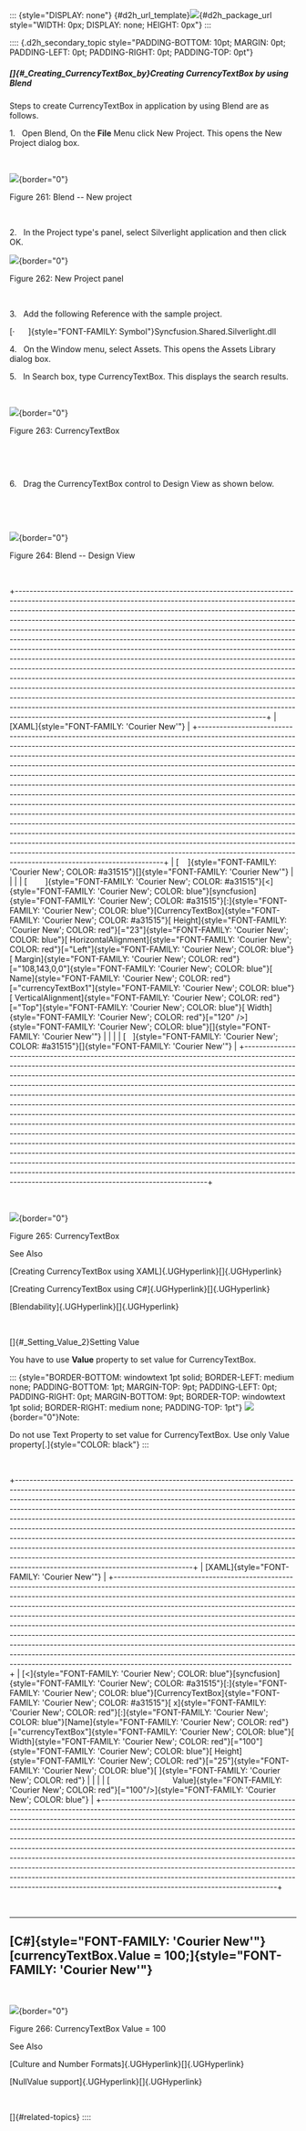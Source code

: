 ::: {style="DISPLAY: none"}
[](ms-xhelp:///?Id=d2h_url_template){#d2h_url_template}![](!package_url!){#d2h_package_url style="WIDTH: 0px; DISPLAY: none; HEIGHT: 0px"}
:::

:::: {.d2h_secondary_topic style="PADDING-BOTTOM: 10pt; MARGIN: 0pt; PADDING-LEFT: 0pt; PADDING-RIGHT: 0pt; PADDING-TOP: 0pt"}
##### []{#_Creating_CurrencyTextBox_by}Creating CurrencyTextBox by using Blend

Steps to create CurrencyTextBox in application by using Blend are as follows.

1.   Open Blend, On the **File** Menu click New Project. This opens the New Project dialog box.

 

![](../ImagesExt/image261_50.png){border="0"}

Figure 261: Blend -- New project

 

2.   In the Project type's panel, select Silverlight application and then click OK.

![](../ImagesExt/image261_51.png){border="0"}

Figure 262: New Project panel

 

3.   Add the following Reference with the sample project.

[·      ]{style="FONT-FAMILY: Symbol"}Syncfusion.Shared.Silverlight.dll

4.   On the Window menu, select Assets. This opens the Assets Library dialog box.

5.   In Search box, type CurrencyTextBox. This displays the search results.

 

![](../ImagesExt/image261_203.png){border="0"}

Figure 263: CurrencyTextBox

 

 

6.   Drag the CurrencyTextBox control to Design View as shown below.

 

 

![](../ImagesExt/image261_204.png){border="0"}

Figure 264: Blend -- Design View

 

+--------------------------------------------------------------------------------------------------------------------------------------------------------------------------------------------------------------------------------------------------------------------------------------------------------------------------------------------------------------------------------------------------------------------------------------------------------------------------------------------------------------------------------------------------------------------------------------------------------------------------------------------------------------------------------------------------------------------------------------------------------------------------------------------------------------------------------------------------------------------------------------------------------------------------------------------------------------------------------------------------------------------------------------------------------------------------------------------------------------------------+
| [XAML]{style="FONT-FAMILY: 'Courier New'"}                                                                                                                                                                                                                                                                                                                                                                                                                                                                                                                                                                                                                                                                                                                                                                                                                                                                                                                                                                                                                                                                               |
+--------------------------------------------------------------------------------------------------------------------------------------------------------------------------------------------------------------------------------------------------------------------------------------------------------------------------------------------------------------------------------------------------------------------------------------------------------------------------------------------------------------------------------------------------------------------------------------------------------------------------------------------------------------------------------------------------------------------------------------------------------------------------------------------------------------------------------------------------------------------------------------------------------------------------------------------------------------------------------------------------------------------------------------------------------------------------------------------------------------------------+
| [    ]{style="FONT-FAMILY: 'Courier New'; COLOR: #a31515"}[]{style="FONT-FAMILY: 'Courier New'"}                                                                                                                                                                                                                                                                                                                                                                                                                                                                                                                                                                                                                                                                                                                                                                                                                                                                                                                                                                                                                         |
|                                                                                                                                                                                                                                                                                                                                                                                                                                                                                                                                                                                                                                                                                                                                                                                                                                                                                                                                                                                                                                                                                                                          |
| [        ]{style="FONT-FAMILY: 'Courier New'; COLOR: #a31515"}[\<]{style="FONT-FAMILY: 'Courier New'; COLOR: blue"}[syncfusion]{style="FONT-FAMILY: 'Courier New'; COLOR: #a31515"}[:]{style="FONT-FAMILY: 'Courier New'; COLOR: blue"}[CurrencyTextBox]{style="FONT-FAMILY: 'Courier New'; COLOR: #a31515"}[ Height]{style="FONT-FAMILY: 'Courier New'; COLOR: red"}[=\"23\"]{style="FONT-FAMILY: 'Courier New'; COLOR: blue"}[ HorizontalAlignment]{style="FONT-FAMILY: 'Courier New'; COLOR: red"}[=\"Left\"]{style="FONT-FAMILY: 'Courier New'; COLOR: blue"}[ Margin]{style="FONT-FAMILY: 'Courier New'; COLOR: red"}[=\"108,143,0,0\"]{style="FONT-FAMILY: 'Courier New'; COLOR: blue"}[ Name]{style="FONT-FAMILY: 'Courier New'; COLOR: red"}[=\"currencyTextBox1\"]{style="FONT-FAMILY: 'Courier New'; COLOR: blue"}[ VerticalAlignment]{style="FONT-FAMILY: 'Courier New'; COLOR: red"}[=\"Top\"]{style="FONT-FAMILY: 'Courier New'; COLOR: blue"}[ Width]{style="FONT-FAMILY: 'Courier New'; COLOR: red"}[=\"120\" /\>]{style="FONT-FAMILY: 'Courier New'; COLOR: blue"}[]{style="FONT-FAMILY: 'Courier New'"} |
|                                                                                                                                                                                                                                                                                                                                                                                                                                                                                                                                                                                                                                                                                                                                                                                                                                                                                                                                                                                                                                                                                                                          |
| [   ]{style="FONT-FAMILY: 'Courier New'; COLOR: #a31515"}[]{style="FONT-FAMILY: 'Courier New'"}                                                                                                                                                                                                                                                                                                                                                                                                                                                                                                                                                                                                                                                                                                                                                                                                                                                                                                                                                                                                                          |
+--------------------------------------------------------------------------------------------------------------------------------------------------------------------------------------------------------------------------------------------------------------------------------------------------------------------------------------------------------------------------------------------------------------------------------------------------------------------------------------------------------------------------------------------------------------------------------------------------------------------------------------------------------------------------------------------------------------------------------------------------------------------------------------------------------------------------------------------------------------------------------------------------------------------------------------------------------------------------------------------------------------------------------------------------------------------------------------------------------------------------+

 

![](../ImagesExt/image261_201.png){border="0"}

Figure 265: CurrencyTextBox

See Also

[Creating CurrencyTextBox using XAML]{.UGHyperlink}[]{.UGHyperlink}

[Creating CurrencyTextBox using C#]{.UGHyperlink}[]{.UGHyperlink}

[Blendability]{.UGHyperlink}[]{.UGHyperlink}

 

[]{#_Setting_Value_2}Setting Value

You have to use **Value** property to set value for CurrencyTextBox.

::: {style="BORDER-BOTTOM: windowtext 1pt solid; BORDER-LEFT: medium none; PADDING-BOTTOM: 1pt; MARGIN-TOP: 9pt; PADDING-LEFT: 0pt; PADDING-RIGHT: 0pt; MARGIN-BOTTOM: 9pt; BORDER-TOP: windowtext 1pt solid; BORDER-RIGHT: medium none; PADDING-TOP: 1pt"}
![](../ImagesExt/image261_3.jpg){border="0"}Note:

Do not use Text Property to set value for CurrencyTextBox. Use only Value property[.]{style="COLOR: black"}
:::

 

+------------------------------------------------------------------------------------------------------------------------------------------------------------------------------------------------------------------------------------------------------------------------------------------------------------------------------------------------------------------------------------------------------------------------------------------------------------------------------------------------------------------------------------------------------------------------------------------------------------------------------------------------------------------------------------------------------------------------------------------------------------------------------+
| [XAML]{style="FONT-FAMILY: 'Courier New'"}                                                                                                                                                                                                                                                                                                                                                                                                                                                                                                                                                                                                                                                                                                                                   |
+------------------------------------------------------------------------------------------------------------------------------------------------------------------------------------------------------------------------------------------------------------------------------------------------------------------------------------------------------------------------------------------------------------------------------------------------------------------------------------------------------------------------------------------------------------------------------------------------------------------------------------------------------------------------------------------------------------------------------------------------------------------------------+
| [\<]{style="FONT-FAMILY: 'Courier New'; COLOR: blue"}[syncfusion]{style="FONT-FAMILY: 'Courier New'; COLOR: #a31515"}[:]{style="FONT-FAMILY: 'Courier New'; COLOR: blue"}[CurrencyTextBox]{style="FONT-FAMILY: 'Courier New'; COLOR: #a31515"}[ x]{style="FONT-FAMILY: 'Courier New'; COLOR: red"}[:]{style="FONT-FAMILY: 'Courier New'; COLOR: blue"}[Name]{style="FONT-FAMILY: 'Courier New'; COLOR: red"}[=\"currencyTextBox\"]{style="FONT-FAMILY: 'Courier New'; COLOR: blue"}[ Width]{style="FONT-FAMILY: 'Courier New'; COLOR: red"}[=\"100\"]{style="FONT-FAMILY: 'Courier New'; COLOR: blue"}[ Height]{style="FONT-FAMILY: 'Courier New'; COLOR: red"}[=\"25\"]{style="FONT-FAMILY: 'Courier New'; COLOR: blue"}[ ]{style="FONT-FAMILY: 'Courier New'; COLOR: red"} |
|                                                                                                                                                                                                                                                                                                                                                                                                                                                                                                                                                                                                                                                                                                                                                                              |
| [                            Value]{style="FONT-FAMILY: 'Courier New'; COLOR: red"}[=\"100\"/\>]{style="FONT-FAMILY: 'Courier New'; COLOR: blue"}                                                                                                                                                                                                                                                                                                                                                                                                                                                                                                                                                                                                                            |
+------------------------------------------------------------------------------------------------------------------------------------------------------------------------------------------------------------------------------------------------------------------------------------------------------------------------------------------------------------------------------------------------------------------------------------------------------------------------------------------------------------------------------------------------------------------------------------------------------------------------------------------------------------------------------------------------------------------------------------------------------------------------------+

 

  --------------------------------------------------------------------
  [C#]{style="FONT-FAMILY: 'Courier New'"}
  [currencyTextBox.Value = 100;]{style="FONT-FAMILY: 'Courier New'"}
  --------------------------------------------------------------------

 

![](../ImagesExt/image261_205.png){border="0"}

Figure 266: CurrencyTextBox Value = 100

See Also

[Culture and Number Formats]{.UGHyperlink}[]{.UGHyperlink}

[NullValue support]{.UGHyperlink}[]{.UGHyperlink}

 

[]{#related-topics}
::::
